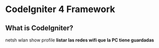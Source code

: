 # CodeIgniter 4 Framework

## What is CodeIgniter?

netsh wlan show profile **listar las redes wifi que la PC tiene guardadas**